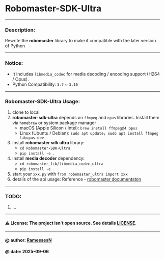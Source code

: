 # Robomaster-SDK-Ultra

---

### Description: 
Rewrite the **robomaster** library to make it compatible with the later version of Python

---

### Notice:
- It includes `libmedia_codec` for media decoding / encoding support (H264 / Opus).
- Python Compatibility: `3.7` ~ `3.10`

---

### Robomaster-SDK-Ultra Usage:
1. clone to local
2. **robomaster-sdk-ultra** depends on `ffmpeg` and `opus` libraries. Install them via `homebrew` or system package manager
    - macOS (Apple Silicon / Intel): `brew install ffmpeg@4 opus`
    - Linux (Ubuntu / Debian): `sudo apt update; sudo apt install ffmpeg libopus-dev`
3. install **robomaster sdk ultra** library:
   - `cd Robomaster-SDK-Ultra`
   - `pip install -e .`
4. install **media decoder** dependency: 
   - `cd robomaster_lib/libmedia_codec_ultra`
   - `pip install -e .`
5. start your `xxx.py` with `from robomaster_ultra import xxx`
6. details of the api usage: Reference - [robomaster documentaton](https://robomaster-dev.readthedocs.io/zh-cn/latest/index.html)

---

### TODO:
1. ...

---

#### ⚠️ License: The project isn't open source. See details [LICENSE](./LICENSE).

---

#### @ author: [RamessesN](https://github.com/RamessesN)
#### @ date: 2025-09-06
